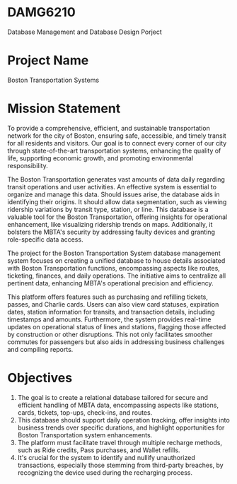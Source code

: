 # DAMG6210
Database Management and Database Design Porject

# Project Name
Boston Transportation Systems 

# Mission Statement
To provide a comprehensive, efficient, and sustainable transportation network for the city of Boston, ensuring safe, accessible, and timely transit for all residents and visitors. Our goal is to connect every corner of our city through state-of-the-art transportation systems, enhancing the quality of life, supporting economic growth, and promoting environmental responsibility.

The Boston Transportation generates vast amounts of data daily regarding transit operations and user activities. An effective system is essential to organize and manage this data. Should issues arise, the database aids in identifying their origins. It should allow data segmentation, such as viewing ridership variations by transit type, station, or line. This database is a valuable tool for the Boston Transportation, offering insights for operational enhancement, like visualizing ridership trends on maps. Additionally, it bolsters the MBTA's security by addressing faulty devices and granting role-specific data access.

The project for the Boston Transportation System database management system focuses on creating a unified database to house details associated with Boston Transportation functions, encompassing aspects like routes, ticketing, finances, and daily operations. The initiative aims to centralize all pertinent data, enhancing MBTA's operational precision and efficiency.

This platform offers features such as purchasing and refilling tickets, passes, and Charlie cards. Users can also view card statuses, expiration dates, station information for transits, and transaction details, including timestamps and amounts. Furthermore, the system provides real-time updates on operational status of lines and stations, flagging those affected by construction or other disruptions. This not only facilitates smoother commutes for passengers but also aids in addressing business challenges and compiling reports.

# Objectives
1. The goal is to create a relational database tailored for secure and efficient handling of MBTA data, encompassing aspects like stations, cards, tickets, top-ups, check-ins, and routes.
2. This database should support daily operation tracking, offer insights into business trends over specific durations, and highlight opportunities for Boston Transportation system enhancements.
3. The platform must facilitate travel through multiple recharge methods, such as Ride credits, Pass purchases, and Wallet refills.
4. It's crucial for the system to identify and nullify unauthorized transactions, especially those stemming from third-party breaches, by recognizing the device used during the recharging process.

